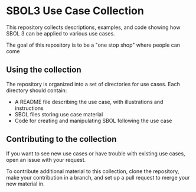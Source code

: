 # SBOL3 Use Case Collection

This repository collects descriptions, examples, and code showing how SBOL 3 can be applied to various use cases.

The goal of this repository is to be a "one stop shop" where people can come

## Using the collection

The repository is organized into a set of directories for use cases. 
Each directory should contain:

 - A README file describing the use case, with illustrations and instructions
 - SBOL files storing use case material
 - Code for creating and manipulating SBOL following the use case

## Contributing to the collection

If you want to see new use cases or have trouble with existing use cases, open an issue with your request.

To contribute additional material to this collection, clone the repository, make your contribution in a branch, and set up a pull request to merge your new material in.


